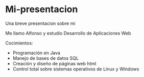 # Mi-presentacion
Una breve presentacion sobre mi 

Me llamo Alfonso y estudio Desarrollo de Aplicaciones Web

Cocimientos:
- Programación en Java 
- Manejo de bases de datos SQL
- Creación y diseño de páginas web html
- Control total sobre sistemas operativos de Linux y Windows
